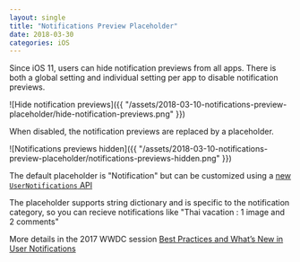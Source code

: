 ```yaml
---
layout: single
title: "Notifications Preview Placeholder"
date: 2018-03-30
categories: iOS
---
```


Since iOS 11, users can hide notification previews from all apps. There is both a global setting and individual setting per app to disable notification previews.

![Hide notification previews]({{ "/assets/2018-03-10-notifications-preview-placeholder/hide-notification-previews.png" }})

When disabled, the notification previews are replaced by a placeholder.

![Notifications previews hidden]({{ "/assets/2018-03-10-notifications-preview-placeholder/notifications-previews-hidden.png" }})

The default placeholder is "Notification" but can be customized using a [new `UserNotifications` API](https://developer.apple.com/documentation/usernotifications/unnotificationcategory/2873736-hiddenpreviewsbodyplaceholder)

The placeholder supports string dictionary and is specific to the notification category, so you can recieve notifications like "Thai vacation : 1 image and 2 comments" 

More details in the 2017 WWDC session [Best Practices and What’s New in User Notifications](https://developer.apple.com/videos/play/wwdc2017/708/) 
